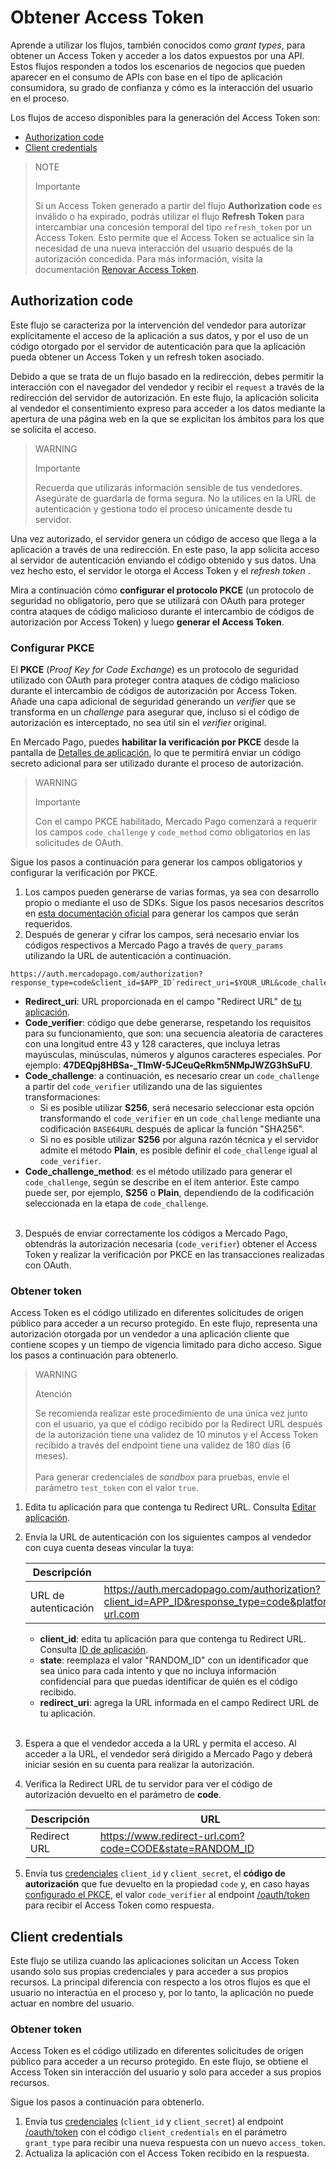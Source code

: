 # Obtener Access Token

Aprende a utilizar los flujos, también conocidos como _grant types_, para obtener un Access Token y acceder a los datos expuestos por una API. Estos flujos responden a todos los escenarios de negocios que pueden aparecer en el consumo de APIs con base en el tipo de aplicación consumidora, su grado de confianza y cómo es la interacción del usuario en el proceso.

Los flujos de acceso disponibles para la generación del Access Token son:

- [Authorization code](/developers/es/docs/security/oauth/creation#bookmark_authorization_code)
- [Client credentials](/developers/es/docs/security/oauth/creation#bookmark_client_credentials)

> NOTE
>
> Importante
>
> Si un Access Token generado a partir del flujo **Authorization code** es inválido o ha expirado, podrás utilizar el flujo **Refresh Token** para intercambiar una concesión temporal del tipo `refresh_token` por un Access Token. Esto permite que el Access Token se actualice sin la necesidad de una nueva interacción del usuario después de la autorización concedida. Para más información, visita la documentación [Renovar Access Token](/developers/es/guides/additional-content/security/oauth/renewal).

## Authorization code
 
Este flujo se caracteriza por la intervención del vendedor para autorizar explícitamente el acceso de la aplicación a sus datos, y por el uso de un código otorgado por el servidor de autenticación para que la aplicación pueda obtener un Access Token y un refresh token asociado.
 
Debido a que se trata de un flujo basado en la redirección, debes permitir la interacción con el navegador del vendedor y recibir el `request` a través de la redirección del servidor de autorización. En este flujo, la aplicación solicita al vendedor el consentimiento expreso para acceder a los datos mediante la apertura de una página web en la que se explicitan los ámbitos para los que se solicita el acceso.
  
> WARNING
>
> Importante
>
> Recuerda que utilizarás información sensible de tus vendedores. Asegúrate de guardarla de forma segura. No la utilices en la URL de autenticación y gestiona todo el proceso únicamente desde tu servidor.

Una vez autorizado, el servidor genera un código de acceso que llega a la aplicación a través de una redirección. En este paso, la app solicita acceso al servidor de autenticación enviando el código obtenido y sus datos. Una vez hecho esto, el servidor le otorga el Access Token y el _refresh token_ .

Mira a continuación cómo **configurar el protocolo PKCE** (un protocolo de seguridad no obligatorio, pero que se utilizará con OAuth para proteger contra ataques de código malicioso durante el intercambio de códigos de autorización por Access Token) y luego **generar el Access Token**.

### Configurar PKCE

El **PKCE** (_Proof Key for Code Exchange_) es un protocolo de seguridad utilizado con OAuth para proteger contra ataques de código malicioso durante el intercambio de códigos de autorización por Access Token. Añade una capa adicional de seguridad generando un _verifier_ que se transforma en un _challenge_ para asegurar que, incluso si el código de autorización es interceptado, no sea útil sin el _verifier_ original.

En Mercado Pago, puedes **habilitar la verificación por PKCE** desde la pantalla de [Detalles de aplicación](/developers/es/docs/your-integrations/application-details), lo que te permitirá enviar un código secreto adicional para ser utilizado durante el proceso de autorización.

> WARNING
>
> Importante
>
> Con el campo PKCE habilitado, Mercado Pago comenzará a requerir los campos `code_challenge` y `code_method` como obligatorios en las solicitudes de OAuth.

Sigue los pasos a continuación para generar los campos obligatorios y configurar la verificación por PKCE.

1. Los campos pueden generarse de varias formas, ya sea con desarrollo propio o mediante el uso de SDKs. Sigue los pasos necesarios descritos en [esta documentación oficial](https://datatracker.ietf.org/doc/html/rfc7636#section-4) para generar los campos que serán requeridos.
2. Después de generar y cifrar los campos, será necesario enviar los códigos respectivos a Mercado Pago a través de `query_params` utilizando la URL de autenticación a continuación.

```URL
https://auth.mercadopago.com/authorization?response_type=code&client_id=$APP_ID`redirect_uri=$YOUR_URL&code_challenge=$CODE_CHALLENGE&code_challenge_method=$CODE_METHOD
```

- **Redirect_uri**: URL proporcionada en el campo "Redirect URL" de [tu aplicación](/developers/es/docs/your-integrations/application-details).
- **Code_verifier**: código que debe generarse, respetando los requisitos para su funcionamiento, que son: una secuencia aleatoria de caracteres con una longitud entre 43 y 128 caracteres, que incluya letras mayúsculas, minúsculas, números y algunos caracteres especiales. Por ejemplo: **47DEQpj8HBSa-_TImW-5JCeuQeRkm5NMpJWZG3hSuFU**.
- **Code_challenge**: a continuación, es necesario crear un `code_challenge` a partir del `code_verifier` utilizando una de las siguientes transformaciones:
  - Si es posible utilizar **S256**, será necesario seleccionar esta opción transformando el `code_verifier` en un `code_challenge` mediante una codificación `BASE64URL` después de aplicar la función "SHA256".
  - Si no es posible utilizar **S256** por alguna razón técnica y el servidor admite el método **Plain**, es posible definir el `code_challenge` igual al `code_verifier`.
- **Code_challenge_method**: es el método utilizado para generar el `code_challenge`, según se describe en el ítem anterior. Este campo puede ser, por ejemplo, **S256** o **Plain**, dependiendo de la codificación seleccionada en la etapa de `code_challenge`. <br><br>

3. Después de enviar correctamente los códigos a Mercado Pago, obtendrás la autorización necesaria (`code_verifier`)  obtener el Access Token y realizar la verificación por PKCE en las transacciones realizadas con OAuth.

### Obtener token

Access Token es el código utilizado en diferentes solicitudes de origen público para acceder a un recurso protegido. En este flujo, representa una autorización otorgada por un vendedor a una aplicación cliente que contiene scopes y un tiempo de vigencia limitado para dicho acceso. Sigue los pasos a continuación para obtenerlo.

> WARNING
>
> Atención
>
> Se recomienda realizar este procedimiento de una única vez junto con el usuario, ya que el código recibido por la Redirect URL después de la autorización tiene una validez de 10 minutos y el Access Token recibido a través del endpoint tiene una validez de 180 días (6 meses).
> <br><br>
> Para generar credenciales de _sandbox_ para pruebas, envíe el parámetro `test_token` con el valor `true`.

1. Edita tu aplicación para que contenga tu Redirect URL. Consulta [Editar aplicación](/developers/es/guides/additional-content/your-integrations/application-details).
2. Envía la URL de autenticación con los siguientes campos al vendedor con cuya cuenta deseas vincular  la tuya:

   |Descripción|URL| 
   |---|---|
   | URL de autenticación | https://auth.mercadopago.com/authorization?client_id=APP_ID&response_type=code&platform_id=mp&state=RANDOM_ID&redirect_uri=https://www.redirect-url.com |
 
     * **client_id**: edita tu aplicación para que contenga tu Redirect  URL. Consulta [ID de aplicación](/developers/es/guides/additional-content/your-integrations/application-details).
     * **state**: reemplaza el valor "RANDOM_ID" con un identificador que sea único para cada intento y que no incluya información confidencial para que puedas identificar de quién es el código recibido.
     * **redirect_uri**: agrega la URL informada en el campo Redirect URL de tu aplicación.
     <br/>
 
3. Espera a que el vendedor acceda a la URL y permita el acceso. Al acceder a la URL, el vendedor será dirigido a Mercado Pago y deberá iniciar sesión en su cuenta para realizar la autorización.
4. Verifica la Redirect URL de tu servidor para ver el código de autorización devuelto en el parámetro de **code**.

   |Descripción|URL|
   |---|---|
   | Redirect URL | https://www.redirect-url.com?code=CODE&state=RANDOM_ID |
 
5. Envía tus [credenciales](/developers/es/docs/your-integrations/credentials) `client_id` y `client_secret`, el **código de autorización** que fue devuelto en la propiedad `code` y, en caso hayas [configurado el PKCE](/developers/pt/docs/security/oauth/creation#:~:text=Access%20Token.-,Configurar%20PKCE,-O%20PKCE%20), el valor `code_verifier` al endpoint [/oauth/token](/developers/es/reference/oauth/_oauth_token/post) para recibir el Access Token como respuesta.

## Client credentials

Este flujo se utiliza cuando las aplicaciones solicitan un Access Token usando solo sus propias credenciales y para acceder a sus propios recursos. La principal diferencia con respecto a los otros flujos es que el usuario no interactúa en el proceso y, por lo tanto, la aplicación no puede actuar en nombre del usuario.

### Obtener token

Access Token es el código utilizado en diferentes solicitudes de origen público para acceder a un recurso protegido. En este flujo, se obtiene el Access Token sin interacción del usuario y solo para acceder a sus propios recursos.

Sigue los pasos a continuación para obtenerlo.

1. Envía tus [credenciales](/developers/es/docs/your-integrations/credentials) (`client_id` y `client_secret`) al endpoint [/oauth/token](/developers/es/reference/oauth/_oauth_token/post) con el código `client_credentials` en el parámetro `grant_type` para recibir una nueva respuesta con un nuevo `access_token`.
2. Actualiza la aplicación con el Access Token recibido en la respuesta.